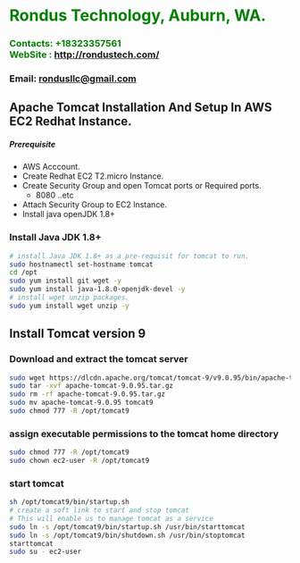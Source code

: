 #  **<span style="color:green">Rondus Technology, Auburn, WA.</span>**
### **<span style="color:green">Contacts: +18323357561<br> WebSite : <http://rondustech.com/></span>**
### **Email: rondusllc@gmail.com**



## Apache Tomcat Installation And Setup In AWS EC2 Redhat Instance.
##### Prerequisite
+ AWS Acccount.
+ Create Redhat EC2 T2.micro Instance.
+ Create Security Group and open Tomcat ports or Required ports.
   + 8080 ..etc
+ Attach Security Group to EC2 Instance.
+ Install java openJDK 1.8+

### Install Java JDK 1.8+ 

``` sh
# install Java JDK 1.8+ as a pre-requisit for tomcat to run.
sudo hostnamectl set-hostname tomcat
cd /opt 
sudo yum install git wget -y
sudo yum install java-1.8.0-openjdk-devel -y
# install wget unzip packages.
sudo yum install wget unzip -y
```
## Install Tomcat version 9
### Download and extract the tomcat server
``` sh
sudo wget https://dlcdn.apache.org/tomcat/tomcat-9/v9.0.95/bin/apache-tomcat-9.0.95.tar.gz
sudo tar -xvf apache-tomcat-9.0.95.tar.gz
sudo rm -rf apache-tomcat-9.0.95.tar.gz
sudo mv apache-tomcat-9.0.95 tomcat9
sudo chmod 777 -R /opt/tomcat9
```

### assign executable permissions to the tomcat home directory
```sh
sudo chmod 777 -R /opt/tomcat9
sudo chown ec2-user -R /opt/tomcat9
```

### start tomcat
```sh
sh /opt/tomcat9/bin/startup.sh
# create a soft link to start and stop tomcat
# This will enable us to manage tomcat as a service
sudo ln -s /opt/tomcat9/bin/startup.sh /usr/bin/starttomcat
sudo ln -s /opt/tomcat9/bin/shutdown.sh /usr/bin/stoptomcat
starttomcat
sudo su - ec2-user
```

